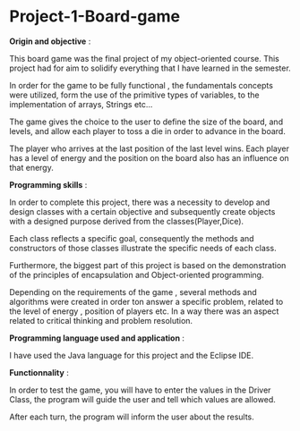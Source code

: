 # Project-1-Board-game

**Origin and objective** :

This board game was the final project of my object-oriented course. This project had for aim to solidify everything that I have learned in the semester.

In order for the game to be fully functional , the fundamentals concepts were utilized, form the use of the primitive types of variables, to the implementation of arrays, Strings etc...

The game gives the choice to the user to define the size of the board, and levels, and allow each player to toss a die in order to advance in the board.

The player who arrives at the last position of the last level wins. Each player has a level of energy and the position on the board also has an influence on that energy.

**Programming skills** : 

In order to complete this project, there was a necessity to develop and design classes with a certain objective and subsequently create objects with a designed purpose derived from the classes(Player,Dice).

Each class reflects a specific goal, consequently the methods and constructors of those classes illustrate the specific needs of each class.

Furthermore, the biggest part of this project is based on the demonstration of the principles of encapsulation and Object-oriented programming.

Depending on the requirements of the game , several methods and algorithms were created in order ton answer a specific problem, related to the level of energy , position of players etc.
In a way there was an aspect related to critical thinking and problem resolution.

**Programming language used and application** : 

I have used the Java language for this project and  the Eclipse IDE. 

**Functionnality** :  

In order to test the game, you will have to enter the values in the Driver Class, the program will guide the user and tell which values are allowed.

After each turn, the program will inform the user about the results. 

